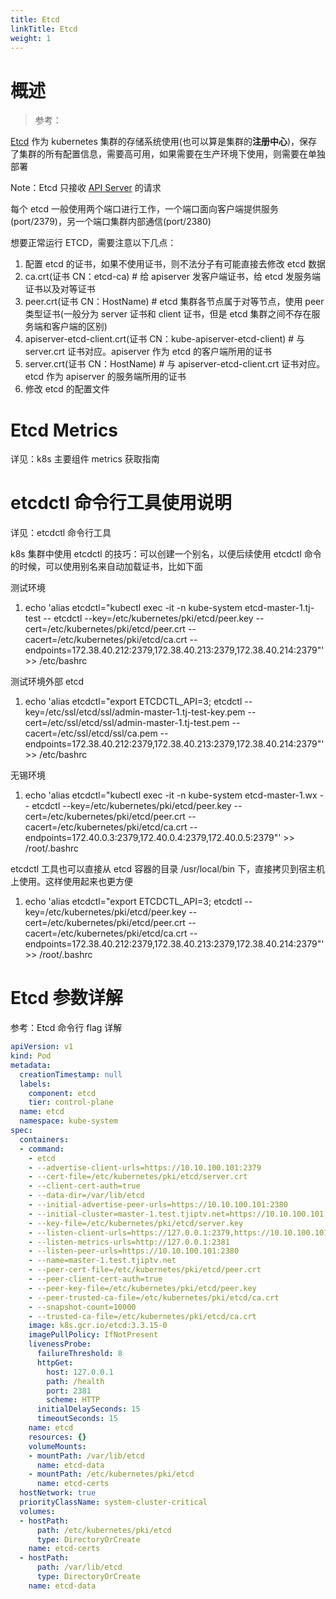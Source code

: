```yaml
---
title: Etcd
linkTitle: Etcd
weight: 1
---
```



# 概述

> 参考：

[Etcd](/docs/5.数据存储/数据库/键值数据/Etcd/Etcd.md) 作为 kubernetes 集群的存储系统使用(也可以算是集群的**注册中心**)，保存了集群的所有配置信息，需要高可用，如果需要在生产环境下使用，则需要在单独部署

Note：Etcd 只接收 [API Server](/docs/10.云原生/Kubernetes/API%20Resource%20与%20Object/API%20Server/API%20Server.md) 的请求

每个 etcd 一般使用两个端口进行工作，一个端口面向客户端提供服务(port/2379)，另一个端口集群内部通信(port/2380)

想要正常运行 ETCD，需要注意以下几点：

1. 配置 etcd 的证书，如果不使用证书，则不法分子有可能直接去修改 etcd 数据
2. ca.crt(证书 CN：etcd-ca) # 给 apiserver 发客户端证书，给 etcd 发服务端证书以及对等证书
3. peer.crt(证书 CN：HostName) # etcd 集群各节点属于对等节点，使用 peer 类型证书(一般分为 server 证书和 client 证书，但是 etcd 集群之间不存在服务端和客户端的区别)
4. apiserver-etcd-client.crt(证书 CN：kube-apiserver-etcd-client) # 与 server.crt 证书对应。apiserver 作为 etcd 的客户端所用的证书
5. server.crt(证书 CN：HostName) # 与 apiserver-etcd-client.crt 证书对应。etcd 作为 apiserver 的服务端所用的证书
6. 修改 etcd 的配置文件

# Etcd Metrics

详见：k8s 主要组件 metrics 获取指南

# etcdctl 命令行工具使用说明

详见：etcdctl 命令行工具

k8s 集群中使用 etcdctl 的技巧：可以创建一个别名，以便后续使用 etcdctl 命令的时候，可以使用别名来自动加载证书，比如下面

测试环境

1. echo 'alias etcdctl="kubectl exec -it -n kube-system etcd-master-1.tj-test -- etcdctl --key=/etc/kubernetes/pki/etcd/peer.key --cert=/etc/kubernetes/pki/etcd/peer.crt --cacert=/etc/kubernetes/pki/etcd/ca.crt --endpoints=172.38.40.212:2379,172.38.40.213:2379,172.38.40.214:2379"' >> /etc/bashrc

测试环境外部 etcd

1. echo 'alias etcdctl="export ETCDCTL_API=3; etcdctl --key=/etc/ssl/etcd/ssl/admin-master-1.tj-test-key.pem --cert=/etc/ssl/etcd/ssl/admin-master-1.tj-test.pem --cacert=/etc/ssl/etcd/ssl/ca.pem --endpoints=172.38.40.212:2379,172.38.40.213:2379,172.38.40.214:2379"' >> /etc/bashrc

无锡环境

1. echo 'alias etcdctl="kubectl exec -it -n kube-system etcd-master-1.wx -- etcdctl --key=/etc/kubernetes/pki/etcd/peer.key --cert=/etc/kubernetes/pki/etcd/peer.crt --cacert=/etc/kubernetes/pki/etcd/ca.crt --endpoints=172.40.0.3:2379,172.40.0.4:2379,172.40.0.5:2379"' >> /root/.bashrc

etcdctl 工具也可以直接从 etcd 容器的目录 /usr/local/bin 下，直接拷贝到宿主机上使用。这样使用起来也更方便

1. echo 'alias etcdctl="export ETCDCTL_API=3; etcdctl --key=/etc/kubernetes/pki/etcd/peer.key --cert=/etc/kubernetes/pki/etcd/peer.crt --cacert=/etc/kubernetes/pki/etcd/ca.crt --endpoints=172.38.40.212:2379,172.38.40.213:2379,172.38.40.214:2379"' >> /root/.bashrc

# Etcd 参数详解

参考：Etcd 命令行 flag 详解

```yaml
apiVersion: v1
kind: Pod
metadata:
  creationTimestamp: null
  labels:
    component: etcd
    tier: control-plane
  name: etcd
  namespace: kube-system
spec:
  containers:
  - command:
    - etcd
    - --advertise-client-urls=https://10.10.100.101:2379
    - --cert-file=/etc/kubernetes/pki/etcd/server.crt
    - --client-cert-auth=true
    - --data-dir=/var/lib/etcd
    - --initial-advertise-peer-urls=https://10.10.100.101:2380
    - --initial-cluster=master-1.test.tjiptv.net=https://10.10.100.101:2380
    - --key-file=/etc/kubernetes/pki/etcd/server.key
    - --listen-client-urls=https://127.0.0.1:2379,https://10.10.100.101:2379
    - --listen-metrics-urls=http://127.0.0.1:2381
    - --listen-peer-urls=https://10.10.100.101:2380
    - --name=master-1.test.tjiptv.net
    - --peer-cert-file=/etc/kubernetes/pki/etcd/peer.crt
    - --peer-client-cert-auth=true
    - --peer-key-file=/etc/kubernetes/pki/etcd/peer.key
    - --peer-trusted-ca-file=/etc/kubernetes/pki/etcd/ca.crt
    - --snapshot-count=10000
    - --trusted-ca-file=/etc/kubernetes/pki/etcd/ca.crt
    image: k8s.gcr.io/etcd:3.3.15-0
    imagePullPolicy: IfNotPresent
    livenessProbe:
      failureThreshold: 8
      httpGet:
        host: 127.0.0.1
        path: /health
        port: 2381
        scheme: HTTP
      initialDelaySeconds: 15
      timeoutSeconds: 15
    name: etcd
    resources: {}
    volumeMounts:
    - mountPath: /var/lib/etcd
      name: etcd-data
    - mountPath: /etc/kubernetes/pki/etcd
      name: etcd-certs
  hostNetwork: true
  priorityClassName: system-cluster-critical
  volumes:
  - hostPath:
      path: /etc/kubernetes/pki/etcd
      type: DirectoryOrCreate
    name: etcd-certs
  - hostPath:
      path: /var/lib/etcd
      type: DirectoryOrCreate
    name: etcd-data
```
